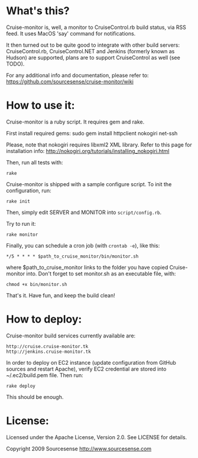# What's this?

Cruise-monitor is, well, a monitor to CruiseControl.rb build status, via RSS feed. It uses
MacOS 'say' command for notifications.

It then turned out to be quite good to integrate with other build servers: CruiseControl.rb, 
CruiseControl.NET and Jenkins (formerly known as Hudson) are supported, plans are to support CruiseControl as well (see TODO).

For any additional info and documentation, please refer to:
	https://github.com/sourcesense/cruise-monitor/wiki

# How to use it:

Cruise-monitor is a ruby script. It requires gem and rake.

First install required gems:
	sudo gem install httpclient nokogiri net-ssh

Please, note that nokogiri requires libxml2 XML library. Refer to this page 
for installation info:
	http://nokogiri.org/tutorials/installing_nokogiri.html

Then, run all tests with:

	rake

Cruise-monitor is shipped with a sample configure script. To init the configuration, run:

	rake init

Then, simply edit SERVER and MONITOR into `script/config.rb`.

Try to run it:

	rake monitor

Finally, you can schedule a cron job (with `crontab -e`), like this:

	*/5 * * * * $path_to_cruise_monitor/bin/monitor.sh

where $path_to_cruise_monitor links to the folder you have copied Cruise-monitor into. Don't forget to set
monitor.sh as an executable file, with:

	chmod +x bin/monitor.sh

That's it. Have fun, and keep the build clean!

# How to deploy:

Cruise-monitor build services currently available are:

	http://cruise.cruise-monitor.tk
	http://jenkins.cruise-monitor.tk

In order to deploy on EC2 instance (update configuration from GitHub sources and restart 
Apache), verify EC2 credential are stored into ~/.ec2/build.pem file. Then run:

	rake deploy

This should be enough.

# License:

Licensed under the Apache License, Version 2.0. See LICENSE for details.

Copyright 2009 Sourcesense http://www.sourcesense.com

